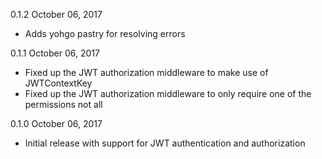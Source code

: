0.1.2 October 06, 2017
  - Adds yohgo pastry for resolving errors

0.1.1 October 06, 2017
  - Fixed up the JWT authorization middleware to make use of JWTContextKey
  - Fixed up the JWT authorization middleware to only require one of the permissions not all

0.1.0 October 06, 2017
  - Initial release with support for JWT authentication and authorization
